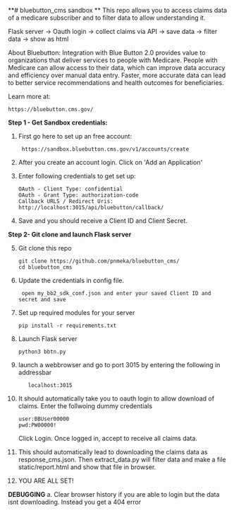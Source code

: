 **# bluebutton_cms sandbox
**
This repo allows you to access claims data of a medicare subscriber and to filter data to allow understanding it.

Flask server -> Oauth login -> collect claims via API -> save data -> filter data -> show as html

About Bluebutton:
Integration with Blue Button 2.0 provides value to organizations that deliver services to people with Medicare.
People with Medicare can allow access to their data, which can improve data accuracy and efficiency over manual data entry. Faster, more accurate data can lead to better service recommendations and health outcomes for beneficiaries. 

Learn more at:

    https://bluebutton.cms.gov/

**Step 1 - Get Sandbox credentials:** 

1. First go here to set up an free account:

        https://sandbox.bluebutton.cms.gov/v1/accounts/create

2. After you create an account login. Click on 'Add an Application'
3. Enter following credentials to get set up:

       OAuth - Client Type: confidential
       OAuth - Grant Type: authorization-code
       Callback URLS / Redirect Uris: http://localhost:3015/api/bluebutton/callback/
4. Save and you should receive a Client ID and Client Secret.

**Step 2- Git clone and launch Flask server**

5. Git clone this repo

       git clone https://github.com/pnmeka/bluebutton_cms/
       cd bluebutton_cms

7. Update the credentials in config file.

        open my_bb2_sdk_conf.json and enter your saved Client ID and secret and save
       
8. Set up required modules for your server

       pip install -r requirements.txt

9. Launch Flask server

       python3 bbtn.py

10. launch a webbrowser and go to port 3015 by entering the following in addressbar

           localhost:3015
    
12. It should automatically take you to oauth login to allow download of claims. Enter the follwoing dummy credentials

        user:BBUser00000
        pwd:PW00000!
    Click Login. Once logged in, accept to receive all claims data.

13. This should automatically lead to downloading the claims data as response_cms.json. Then extract_data.py will filter data
    and make a file static/report.html and show that file in browser.
15. YOU ARE ALL SET!

**DEBUGGING**
a. Clear browser history if you are able to login but the data isnt downloading. Instead you get a 404 error
